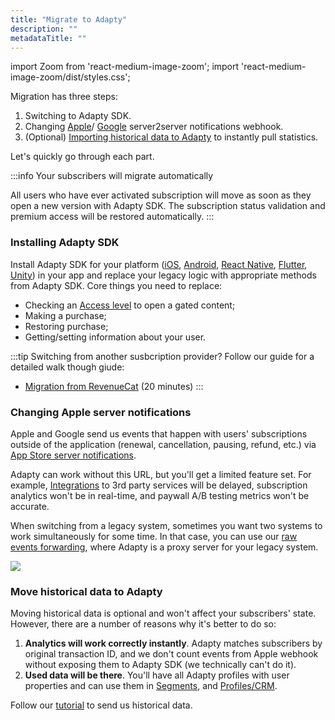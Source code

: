 ```yaml
---
title: "Migrate to Adapty"
description: ""
metadataTitle: ""
---
```


import Zoom from 'react-medium-image-zoom';
import 'react-medium-image-zoom/dist/styles.css';

Migration has three steps:

1. Switching to Adapty SDK.
2. Changing [Apple](app-store-server-notifications)/ [Google](real-time-developer-notifications-rtdn) server2server notifications webhook.
3. (Optional) [Importing historical data to Adapty](importing-historical-data-to-adapty) to instantly pull statistics.

Let's quickly go through each part.

:::info
Your subscribers will migrate automatically

All users who have ever activated subscription will move as soon as they open a new version with Adapty SDK. The subscription status validation and premium access will be restored automatically.
:::

### Installing Adapty SDK

Install Adapty SDK for your platform ([iOS](sdk-installation-ios), [Android](sdk-installation-android), [React Native](sdk-installation-reactnative), [Flutter](sdk-installation-flutter), [Unity](sdk-installation-unity)) in your app and replace your legacy logic with appropriate methods from Adapty SDK. Core things you need to replace:

- Checking an [Access level](access-level) to open a gated content;
- Making a purchase;
- Restoring purchase;
- Getting/setting information about your user.

:::tip
Switching from another susbcription provider?
Follow our guide for a detailed walk though giude:
 - [Migration from RevenueCat](migration-from-revenuecat) (20 minutes)
 :::

### Changing Apple server notifications

Apple and Google send us events that happen with users' subscriptions outside of the application (renewal, cancellation, pausing, refund, etc.) via [App Store server notifications](app-store-server-notifications). 

Adapty can work without this URL, but you'll get a limited feature set. For example, [Integrations](events) to 3rd party services will be delayed, subscription analytics won't be in real-time, and paywall A/B testing metrics won't be accurate. 

When switching from a legacy system, sometimes you want two systems to work simultaneously for some time. In that case, you can use our [raw events forwarding](app-store-server-notifications#raw-events-forwarding), where Adapty is a proxy server for your legacy system.


<Zoom>
  <img src={require('./img/c7d4fd0-Seamless_migrat_a.png').default}
  style={{
    border: '1px solid #727272', /* border width and color */
    width: '700px', /* image width */
    display: 'block', /* for alignment */
    margin: '0 auto' /* center alignment */
  }}
/>
</Zoom>





### Move historical data to Adapty

Moving historical data is optional and won't affect your subscribers' state. However, there are a number of reasons why it's better to do so:

1. **Analytics will work correctly instantly**. Adapty matches subscribers by original transaction ID, and we don't count events from Apple webhook without exposing them to Adapty SDK (we technically can't do it).
2. **Used data will be there**. You'll have all Adapty profiles with user properties and can use them in [Segments](segments), and [Profiles/CRM](profiles-crm). 

Follow our [tutorial](importing-historical-data-to-adapty) to send us historical data.